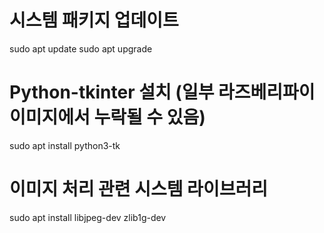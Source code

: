 # 시스템 패키지 업데이트
sudo apt update
sudo apt upgrade

# Python-tkinter 설치 (일부 라즈베리파이 이미지에서 누락될 수 있음)
sudo apt install python3-tk

# 이미지 처리 관련 시스템 라이브러리
sudo apt install libjpeg-dev zlib1g-dev
